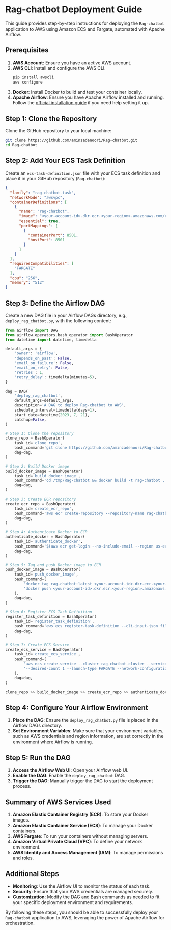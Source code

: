 
# Rag-chatbot Deployment Guide

This guide provides step-by-step instructions for deploying the `Rag-chatbot` application to AWS using Amazon ECS and Fargate, automated with Apache Airflow.

## Prerequisites

1. **AWS Account**: Ensure you have an active AWS account.
2. **AWS CLI**: Install and configure the AWS CLI.
    ```sh
    pip install awscli
    aws configure
    ```
3. **Docker**: Install Docker to build and test your container locally.
4. **Apache Airflow**: Ensure you have Apache Airflow installed and running. Follow the [official installation guide](https://airflow.apache.org/docs/apache-airflow/stable/installation/index.html) if you need help setting it up.

## Step 1: Clone the Repository

Clone the GitHub repository to your local machine:
```sh
git clone https://github.com/aminzadenoori/Rag-chatbot.git
cd Rag-chatbot
```

## Step 2: Add Your ECS Task Definition

Create an `ecs-task-definition.json` file with your ECS task definition and place it in your GitHub repository (`Rag-chatbot`):

```json
{
  "family": "rag-chatbot-task",
  "networkMode": "awsvpc",
  "containerDefinitions": [
    {
      "name": "rag-chatbot",
      "image": "<your-account-id>.dkr.ecr.<your-region>.amazonaws.com/rag-chatbot:latest",
      "essential": true,
      "portMappings": [
        {
          "containerPort": 8501,
          "hostPort": 8501
        }
      ]
    }
  ],
  "requiresCompatibilities": [
    "FARGATE"
  ],
  "cpu": "256",
  "memory": "512"
}
```

## Step 3: Define the Airflow DAG

Create a new DAG file in your Airflow DAGs directory, e.g., `deploy_rag_chatbot.py`, with the following content:

```python
from airflow import DAG
from airflow.operators.bash_operator import BashOperator
from datetime import datetime, timedelta

default_args = {
    'owner': 'airflow',
    'depends_on_past': False,
    'email_on_failure': False,
    'email_on_retry': False,
    'retries': 1,
    'retry_delay': timedelta(minutes=5),
}

dag = DAG(
    'deploy_rag_chatbot',
    default_args=default_args,
    description='A DAG to deploy Rag-chatbot to AWS',
    schedule_interval=timedelta(days=1),
    start_date=datetime(2023, 7, 21),
    catchup=False,
)

# Step 1: Clone the repository
clone_repo = BashOperator(
    task_id='clone_repo',
    bash_command='git clone https://github.com/aminzadenoori/Rag-chatbot.git /tmp/Rag-chatbot',
    dag=dag,
)

# Step 2: Build Docker image
build_docker_image = BashOperator(
    task_id='build_docker_image',
    bash_command='cd /tmp/Rag-chatbot && docker build -t rag-chatbot .',
    dag=dag,
)

# Step 3: Create ECR repository
create_ecr_repo = BashOperator(
    task_id='create_ecr_repo',
    bash_command='aws ecr create-repository --repository-name rag-chatbot || true',
    dag=dag,
)

# Step 4: Authenticate Docker to ECR
authenticate_docker = BashOperator(
    task_id='authenticate_docker',
    bash_command='$(aws ecr get-login --no-include-email --region us-east-1)',
    dag=dag,
)

# Step 5: Tag and push Docker image to ECR
push_docker_image = BashOperator(
    task_id='push_docker_image',
    bash_command=(
        'docker tag rag-chatbot:latest <your-account-id>.dkr.ecr.<your-region>.amazonaws.com/rag-chatbot:latest && '
        'docker push <your-account-id>.dkr.ecr.<your-region>.amazonaws.com/rag-chatbot:latest'
    ),
    dag=dag,
)

# Step 6: Register ECS Task Definition
register_task_definition = BashOperator(
    task_id='register_task_definition',
    bash_command='aws ecs register-task-definition --cli-input-json file:///tmp/Rag-chatbot/ecs-task-definition.json',
    dag=dag,
)

# Step 7: Create ECS Service
create_ecs_service = BashOperator(
    task_id='create_ecs_service',
    bash_command=(
        'aws ecs create-service --cluster rag-chatbot-cluster --service-name rag-chatbot-service --task-definition rag-chatbot-task '
        '--desired-count 1 --launch-type FARGATE --network-configuration "awsvpcConfiguration={subnets=[<your-subnet-id>],securityGroups=[<your-security-group-id>],assignPublicIp=ENABLED}"'
    ),
    dag=dag,
)

clone_repo >> build_docker_image >> create_ecr_repo >> authenticate_docker >> push_docker_image >> register_task_definition >> create_ecs_service
```

## Step 4: Configure Your Airflow Environment

1. **Place the DAG**: Ensure the `deploy_rag_chatbot.py` file is placed in the Airflow DAGs directory.
2. **Set Environment Variables**: Make sure that your environment variables, such as AWS credentials and region information, are set correctly in the environment where Airflow is running.

## Step 5: Run the DAG

1. **Access the Airflow Web UI**: Open your Airflow web UI.
2. **Enable the DAG**: Enable the `deploy_rag_chatbot` DAG.
3. **Trigger the DAG**: Manually trigger the DAG to start the deployment process.

## Summary of AWS Services Used

1. **Amazon Elastic Container Registry (ECR)**: To store your Docker images.
2. **Amazon Elastic Container Service (ECS)**: To manage your Docker containers.
3. **AWS Fargate**: To run your containers without managing servers.
4. **Amazon Virtual Private Cloud (VPC)**: To define your network environment.
5. **AWS Identity and Access Management (IAM)**: To manage permissions and roles.

## Additional Steps

- **Monitoring**: Use the Airflow UI to monitor the status of each task.
- **Security**: Ensure that your AWS credentials are managed securely.
- **Customization**: Modify the DAG and Bash commands as needed to fit your specific deployment environment and requirements.

By following these steps, you should be able to successfully deploy your `Rag-chatbot` application to AWS, leveraging the power of Apache Airflow for orchestration.
